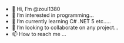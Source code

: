 - 👋 Hi, I’m @zoul1380
- 👀 I’m interested in programming...
- 🌱 I’m currently learning C# .NET 5 etc.....
- 💞️ I’m looking to collaborate on any project...
- 📫 How to reach me ...

<!---
zoul1380/zoul1380 is a ✨ special ✨ repository because its `README.md` (this file) appears on your GitHub profile.
You can click the Preview link to take a look at your changes.
--->
